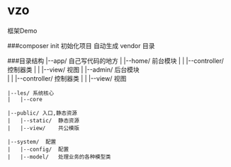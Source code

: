 # vzo
框架Demo

###composer init 初始化项目
    自动生成 vendor 目录
    
###目录结构
    |--app/ 自己写代码的地方
    |   |--home/    前台模块
    |   |   |--controller/  控制器类
    |   |   |--view/        视图
    |   |--admin/   后台模块  
    |   |   |--controller/  控制器类
    |   |   |--view/        视图
    
    |--les/ 系统核心
    |   |--core
    
    |--public/ 入口,静态资源
    |   |--static/  静态资源
    |   |--view/    共公模版
    
    |--system/  配置
    |   |--config/  配置
    |   |--model/   处理业务的各种模型类
       
        
